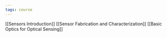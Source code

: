 ```yaml
---
tags: course
---
```


[[Sensors Introduction]]
[[Sensor Fabrication and Characterization]]
[[Basic Optics for Optical Sensing]]



